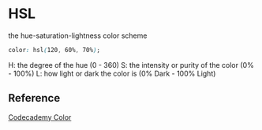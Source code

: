 # HSL

the hue-saturation-lightness color scheme

```css
color: hsl(120, 60%, 70%);
```

H: the degree of the hue (0 - 360)
S: the intensity or purity of the color (0% - 100%)
L: how light or dark the color is (0% Dark - 100% Light)

## Reference

[Codecademy Color](www.codecademy.com)

